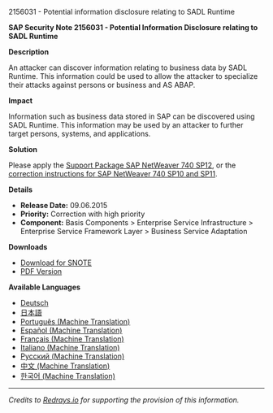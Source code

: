 2156031 - Potential information disclosure relating to SADL Runtime

**SAP Security Note 2156031 - Potential Information Disclosure relating to SADL Runtime**

**Description**

An attacker can discover information relating to business data by SADL Runtime. This information could be used to allow the attacker to specialize their attacks against persons or business and AS ABAP.

**Impact**

Information such as business data stored in SAP can be discovered using SADL Runtime. This information may be used by an attacker to further target persons, systems, and applications.

**Solution**

Please apply the [Support Package SAP NetWeaver 740 SP12](https://me.sap.com/supportpackage/SAPKB74012), or the [correction instructions for SAP NetWeaver 740 SP10 and SP11](https://me.sap.com/corrins/0002156031/41).

**Details**

- **Release Date:** 09.06.2015
- **Priority:** Correction with high priority
- **Component:** Basis Components > Enterprise Service Infrastructure > Enterprise Service Framework Layer > Business Service Adaptation

**Downloads**

- [Download for SNOTE](https://notesdownloads.sap.com/note/0040000012781102017)
- [PDF Version](https://userapps.support.sap.com/sap/support/sfm/notes/print/0002156031?language=en-US&token=9027E497C25168AE1C5F85A4EC939A9F)

**Available Languages**

- [Deutsch](https://me.sap.com/notes/0002156031/D)
- [日本語](https://me.sap.com/notes/0002156031/J)
- [Português (Machine Translation)](https://me.sap.com/notes/0002156031/P)
- [Español (Machine Translation)](https://me.sap.com/notes/0002156031/S)
- [Français (Machine Translation)](https://me.sap.com/notes/0002156031/F)
- [Italiano (Machine Translation)](https://me.sap.com/notes/0002156031/I)
- [Русский (Machine Translation)](https://me.sap.com/notes/0002156031/R)
- [中文 (Machine Translation)](https://me.sap.com/notes/0002156031/1)
- [한국어 (Machine Translation)](https://me.sap.com/notes/0002156031/3)

---

*Credits to [Redrays.io](https://redrays.io) for supporting the provision of this information.*